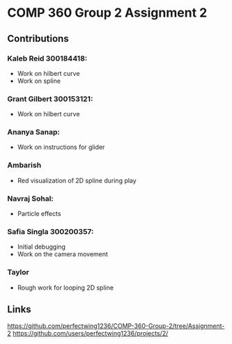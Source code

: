 # COMP 360 Group 2 Assignment 2
## Contributions

### Kaleb Reid 300184418:
* Work on hilbert curve
* Work on spline

### Grant Gilbert 300153121:
* Work on hilbert curve

### Ananya Sanap:
* Work on instructions for glider

### Ambarish
* Red visualization of 2D spline during play

### Navraj Sohal:
* Particle effects

### Safia Singla 300200357:
* Initial debugging
* Work on the camera movement

### Taylor
* Rough work for looping 2D spline

## Links
https://github.com/perfectwing1236/COMP-360-Group-2/tree/Assignment-2
https://github.com/users/perfectwing1236/projects/2/
